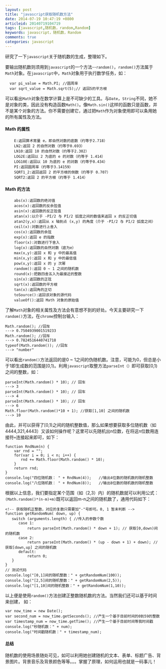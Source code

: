 ```yaml
---
layout: post
title: "javascript获取随机数方法"
date: 2014-07-19 10:47:19 +0800
articleid: 20140719104719
tags: [javascript,随机数，random,Random]
keywords: javascript，随机数，Random
comments: true
categories: javascript
---
```


研究了一下`javascript`关于随机数的生成，整理如下。

要输出随机数则须用到`javascript`的一个方法--`random()`，`random()`方法属于`Math`对象。在`javascript`中，`Math`对象用于执行数学任务，如：


```
  var pi_value = Math.PI; //圆周率     
  var sqrt_value = Math.sqrt(5);// 返回5的平方根
```

可以看出`Math`对象在数学计算上是不可缺少的工具。与`Date`，`String`不同，她不是对象的类，因此没有构造函数`Math()`。像`Math.sin()`这样的函数只是函数，并不是某个对象的方法。你不需要创建它，通过把`Math`作为对象使用即可以条用她的所有属性及方法。     
<!--more-->
#### Math 的属性

```
	E:返回算术常量 e，即自然对数的底数（约等于2.718）
	LN2:返回 2 的自然对数（约等于0.693）
	LN10:返回 10 的自然对数（约等于2.302）
	LOG2E:返回以 2 为底的 e 的对数（约等于 1.414）
	LOG10E:返回以 10 为底的 e 的对数（约等于0.434）
	PI:返回圆周率（约等于3.14159）
	SQRT1_2:返回返回 2 的平方根的倒数（约等于 0.707）
	SQRT2:返回 2 的平方根（约等于 1.414）
```

#### Math 的方法

```
    abs(x):返回数的绝对值
	acos(x):返回数的反余弦值
	asin(x):返回数的反正弦值
	atan(x):以介于 -PI/2 与 PI/2 弧度之间的数值来返回 x 的反正切值
	atan2(y,x):返回从 x 轴到点 (x,y) 的角度（介于 -PI/2 与 PI/2 弧度之间）
	ceil(x):对数进行上舍入
	cos(x):返回数的余弦
	exp(x):返回 e 的指数
	floor(x):对数进行下舍入
	log(x):返回数的自然对数（底为e）
	max(x,y):返回 x 和 y 中的最高值
	min(x,y):返回 x 和 y 中的最低值
	pow(x,y):返回 x 的 y 次幂
	random():返回 0 ~ 1 之间的随机数
	round(x):把数四舍五入为最接近的整数
	sin(x):返回数的正弦
	sqrt(x):返回数的平方根
	tan(x):返回角的正切
	toSource():返回该对象的源代码
	valueOf():返回 Math 对象的原始值
```

了解`Math`对象的相关属性及方法会有意想不到的好处。今天主要研究一下`random()`方法，在`chrome`控制台输入：

    Math.random(); //回车
    ---> 0.7504939001519233
    Math.random(); //回车
    ---> 0.7824516440741718
    typeof(Math.random()); //回车
    ---> "number" 

可以看出`random()`方法返回的是0 ~ 1之间的伪随机数。注意，可能为0，但总是小于1即生成数的范围是[0,1)。利用`javascript`取整方法`parseInt（）`即可获取[0,1)之间的整数，如：

    parseInt(Math.random() * 10); // 回车
    ---> 3
    parseInt(Math.random() * 10); // 回车
    ---> 4
    parseInt(Math.random() * 10); // 回车
    ---> 6
    Math.floor(Math.random()*10 + 1); //获取[1,10] 之间的随机数
    ---> 10

由此，并可以获得了[0,1)之间的随机整数值，那么如果想要获取多位随机数（如4444,321,4443）又该如何操作呢？这里可以先随机出n位数，在将这n位数用连接符`+`连接起来即可，如下： 
   
    function RndNum(n) {
		var rnd = "";
		for(var i = 0; i < n; i++) {
           rnd += Math.floor(Math.random() * 10);
		}
		return rnd;
	}
	console.log("四位随机数： " + RndNum(4));　　//输出4位数的随机数的随机整数
    console.log("八位随机数： " + RndNum(8));　　//输出8位数的随机数的随机整数

根据以上信息，我们要指定某个范围（如（2,3）内）的随机数就可以利用公式：`(Math.random()*(n-m)+m)`既可以返回m-n之间的随机数了，通用代码如下：

    <!-- 获取随机正整数，对应的复数只需要加"-"号即可。0, 1 暂未判断 -->
    function getRandomNum( down, up) {
       switch (arguments.length) { //传入的参数个数
          case 1: 
              return parseInt(Math.random() * down + 1); // 获取[0,down)间的随机数
          case 2:
              return parseInt(Math.random() * (up - down + 1) + down); //获取[down,up] 之间的随机数
          default: 
              return 0; 
       }
    }
    // 测试代码
    console.log("[0,1]间的随机整数：" + getRandomNum(100));
    console.log("[2,5]间的随机整数：" + getRandomNum(2,5));
    console.log("[1,10]间的随机整数：" + getRandomNum(1,10));
		
以上便是使用`random()`方法创建正整数随机数的方法。当然我们还可以基于时间来创建， 如：

    var now_time = new Date();
    var second_num = now_time.getSeconds(); //产生一个基于目前时间的0到59的整数
    var timestamp_num = now_time.getTime(); //产生一个基于目前时间等我时间戳
    console.log("秒随机数：" + num);
    console.log("时间戳随机数：" + timestamp_num);

#### 总结

随机数的使用场景随处可见，如可以利用她创建随机的文本、表单、标题广告、背景图片。背景音乐及背景颜色等等。。。掌握了原理，如何运用也就是一码事儿！